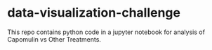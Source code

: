 # data-visualization-challenge

This repo contains python code in a jupyter notebook for analysis of Capomulin vs Other Treatments.
